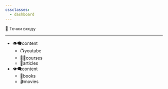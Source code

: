```yaml
---
cssclasses:
  - dashboard
---
```

📲 Точки входу
_______________________________
- 👁‍🗨content
	- 📺youtube
	- 👨‍🏫courses
	-  📰articles
- 👁‍🗨content
	- 📘books
	- 🎬movies

